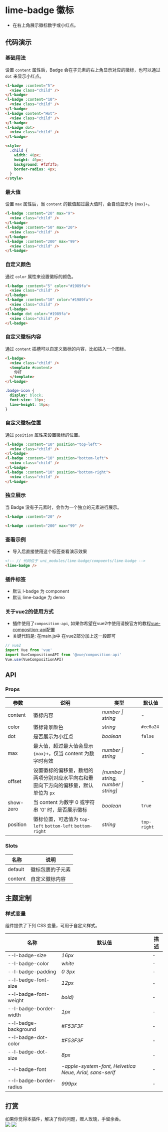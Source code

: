 # lime-badge 徽标
- 在右上角展示徽标数字或小红点。

## 代码演示

### 基础用法

设置 `content` 属性后，Badge 会在子元素的右上角显示对应的徽标，也可以通过 `dot` 来显示小红点。

```html
<l-badge :content="5">
  <view class="child" />
</l-badge>
<l-badge :content="10">
  <view class="child" />
</l-badge>
<l-badge content="Hot">
  <view class="child" />
</l-badge>
<l-badge dot>
  <view class="child" />
</l-badge>

<style>
  .child {
    width: 40px;
    height: 40px;
    background: #f2f3f5;
    border-radius: 4px;
  }
</style>
```

### 最大值

设置 `max` 属性后，当 `content` 的数值超过最大值时，会自动显示为 `{max}+`。

```html
<l-badge :content="20" max="9">
  <view class="child" />
</l-badge>
<l-badge :content="50" max="20">
  <view class="child" />
</l-badge>
<l-badge :content="200" max="99">
  <view class="child" />
</l-badge>
```

### 自定义颜色

通过 `color` 属性来设置徽标的颜色。

```html
<l-badge :content="5" color="#1989fa">
  <view class="child" />
</l-badge>
<l-badge :content="10" color="#1989fa">
  <view class="child" />
</l-badge>
<l-badge dot color="#1989fa">
  <view class="child" />
</l-badge>
```

### 自定义徽标内容

通过 `content` 插槽可以自定义徽标的内容，比如插入一个图标。

```html
<l-badge>
  <view class="child" />
  <template #content>
    你好
  </template>
</l-badge>

```

```css
.badge-icon {
  display: block;
  font-size: 10px;
  line-height: 16px;
}
```

### 自定义徽标位置

通过 `position` 属性来设置徽标的位置。

```html
<l-badge :content="10" position="top-left">
  <view class="child" />
</l-badge>
<l-badge :content="10" position="bottom-left">
  <view class="child" />
</l-badge>
<l-badge :content="10" position="bottom-right">
  <view class="child" />
</l-badge>
```

### 独立展示

当 Badge 没有子元素时，会作为一个独立的元素进行展示。

```html
<l-badge :content="20" />

<l-badge :content="200" max="99" />
```

### 查看示例
- 导入后直接使用这个标签查看演示效果

```html
<!-- // 代码位于 uni_modules/lime-badge/compoents/lime-badge -->
<lime-badge />
```


### 插件标签
- 默认 l-badge 为 component
- 默认 lime-badge 为 demo

### 关于vue2的使用方式
- 插件使用了`composition-api`, 如果你希望在vue2中使用请按官方的教程[vue-composition-api](https://uniapp.dcloud.net.cn/tutorial/vue-composition-api.html)配置
- 关键代码是: 在main.js中 在vue2部分加上这一段即可
```js
// vue2
import Vue from 'vue'
import VueCompositionAPI from '@vue/composition-api'
Vue.use(VueCompositionAPI)
```



## API

### Props

| 参数 | 说明 | 类型 | 默认值 |
| --- | --- | --- | --- |
| content | 徽标内容 | _number \| string_ | - |
| color | 徽标背景颜色 | _string_ | `#ee0a24` |
| dot | 是否展示为小红点 | _boolean_ | `false` |
| max | 最大值，超过最大值会显示 `{max}+`，仅当 content 为数字时有效 | _number \| string_ | - |
| offset | 设置徽标的偏移量，数组的两项分别对应水平向右和垂直向下方向的偏移量，默认单位为 `px` | _[number \| string, number \| string]_ | - |
| show-zero | 当 content 为数字 0 或字符串 '0' 时，是否展示徽标 | _boolean_ | `true` |
| position | 徽标位置，可选值为 `top-left` `bottom-left` `bottom-right` | _string_ | `top-right` |

### Slots

| 名称    | 说明             |
| ------- | ---------------- |
| default | 徽标包裹的子元素 |
| content | 自定义徽标内容   |


## 主题定制

### 样式变量

组件提供了下列 CSS 变量，可用于自定义样式。

| 名称 | 默认值 | 描述 |
| --- | --- | --- |
| --l-badge-size | _16px_ | - |
| --l-badge-color | _white_ | - |
| --l-badge-padding | _0 3px_ | - |
| --l-badge-font-size | _12px_ | - |
| --l-badge-font-weight | _bold)_ | - |
| --l-badge-border-width | _1px_ | - |
| --l-badge-background | _#F53F3F_ | - |
| --l-badge-dot-color | _#F53F3F_ | - |
| --l-badge-dot-size | _8px_ | - |
| --l-badge-font | _-apple-system-font, Helvetica Neue, Arial, sans-serif_ | - |
| --l-badge-border-radius | _999px_ | - |


## 打赏

如果你觉得本插件，解决了你的问题，赠人玫瑰，手留余香。  
![](https://testingcf.jsdelivr.net/gh/liangei/image@1.9/alipay.png)
![](https://testingcf.jsdelivr.net/gh/liangei/image@1.9/wpay.png)